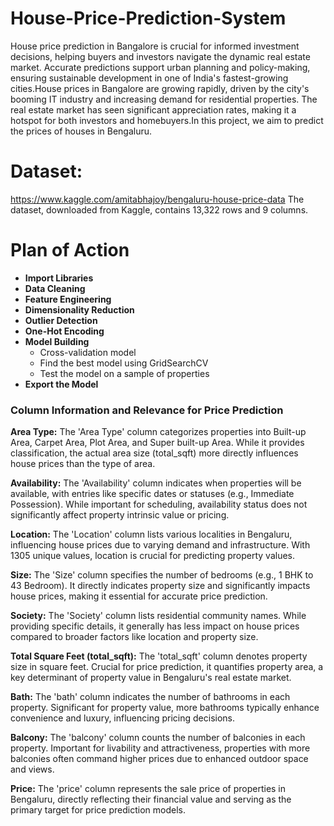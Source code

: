 # House-Price-Prediction-System
House price prediction in Bangalore is crucial for informed investment decisions, helping buyers and investors navigate the dynamic real estate market. Accurate predictions support urban planning and policy-making, ensuring sustainable development in one of India's fastest-growing cities.House prices in Bangalore are growing rapidly, driven by the city's booming IT industry and increasing demand for residential properties. The real estate market has seen significant appreciation rates, making it a hotspot for both investors and homebuyers.In this project, we aim to predict the prices of houses in Bengaluru.

# Dataset:  
 https://www.kaggle.com/amitabhajoy/bengaluru-house-price-data 
The dataset, downloaded from Kaggle, contains 13,322 rows and 9 columns.

# Plan of Action

- **Import Libraries**
- **Data Cleaning**
- **Feature Engineering**
- **Dimensionality Reduction**
- **Outlier Detection**
- **One-Hot Encoding**
- **Model Building**
  - Cross-validation model
  - Find the best model using GridSearchCV
  - Test the model on a sample of properties
- **Export the Model**

### Column Information and Relevance for Price Prediction

**Area Type:**
The 'Area Type' column categorizes properties into Built-up Area, Carpet Area, Plot Area, and Super built-up Area. While it provides classification, the actual area size (total_sqft) more directly influences house prices than the type of area.

**Availability:**
The 'Availability' column indicates when properties will be available, with entries like specific dates or statuses (e.g., Immediate Possession). While important for scheduling, availability status does not significantly affect property intrinsic value or pricing.

**Location:**
The 'Location' column lists various localities in Bengaluru, influencing house prices due to varying demand and infrastructure. With 1305 unique values, location is crucial for predicting property values.

**Size:**
The 'Size' column specifies the number of bedrooms (e.g., 1 BHK to 43 Bedroom). It directly indicates property size and significantly impacts house prices, making it essential for accurate price prediction.

**Society:**
The 'Society' column lists residential community names. While providing specific details, it generally has less impact on house prices compared to broader factors like location and property size.

**Total Square Feet (total_sqft):**
The 'total_sqft' column denotes property size in square feet. Crucial for price prediction, it quantifies property area, a key determinant of property value in Bengaluru's real estate market.

**Bath:**
The 'bath' column indicates the number of bathrooms in each property. Significant for property value, more bathrooms typically enhance convenience and luxury, influencing pricing decisions.

**Balcony:**
The 'balcony' column counts the number of balconies in each property. Important for livability and attractiveness, properties with more balconies often command higher prices due to enhanced outdoor space and views.

**Price:**
The 'price' column represents the sale price of properties in Bengaluru, directly reflecting their financial value and serving as the primary target for price prediction models.










